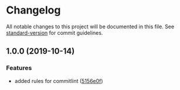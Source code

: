 # Changelog

All notable changes to this project will be documented in this file. See
[standard-version](https://github.com/conventional-changelog/standard-version) for commit guidelines.

## 1.0.0 (2019-10-14)

### Features

- added rules for commitlint
  ([5156e0f](https://github.com/wowvendor/commitlint-config/commit/5156e0f0deffc9b86200b47bcf507c14d7501a24))
